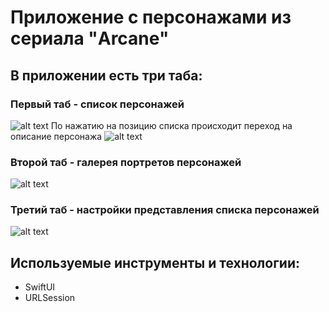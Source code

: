 # Приложение с персонажами из сериала "Arcane"

## В приложении есть три таба:

### Первый таб - список персонажей
![alt text](https://github.com/Yoji-kms/ArcaneCharactersSwiftUI/blob/graphics/CharactersScreen.png)
По нажатию на позицию списка происходит переход на описание персонажа
![alt text](https://github.com/Yoji-kms/ArcaneCharactersSwiftUI/blob/graphics/InfoScreen.png)

### Второй таб - галерея портретов персонажей
![alt text](https://github.com/Yoji-kms/ArcaneCharactersSwiftUI/blob/graphics/GalleryScreen.png)

### Третий таб - настройки представления списка персонажей
![alt text](https://github.com/Yoji-kms/ArcaneCharactersSwiftUI/blob/graphics/SettingsScreen.png)

## Используемые инструменты и технологии:
- SwiftUI
- URLSession
